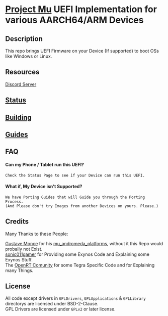 # [Project Mu](https://microsoft.github.io/mu/) UEFI Implementation for various AARCH64/ARM Devices

<!-- ![Banner](https://github.com/Robotix22/Mu-Silicium/blob/main/Pictures/Banner.png) -->

## Description

This repo brings UEFI Firmware on your Device (If supported) to boot OSs like Windows or Linux.

## Resources

[Discord Server](https://discord.gg/Dx2QgMx7Sv)

## [Status](https://github.com/Robotix22/Mu-Silicium/blob/main/Status.md)

## [Building](https://github.com/Robotix22/Mu-Silicium/blob/main/Building.md)

## [Guides](https://github.com/Robotix22/WoA-Guides/blob/main/README.md)

## FAQ

#### Can my Phone / Tablet run this UEFI?

```
Check the Status Page to see if your Device can run this UEFI.
```

#### What if, My Device isn't Supported?

```
We have Porting Guides that will Guide you through the Porting Process.
(And Please don't try Images from another Devices on yours. Please.)
```

## Credits

Many Thanks to these People:

[Gustave Monce](https://github.com/gus33000) for his [mu_andromeda_platforms](https://github.com/WOA-Project/mu_andromeda_platforms), without it this Repo would probally not Exist. <br />
[sonic011gamer](https://github.com/sonic011gamer) for Providing some Exynos Code and Explaining some Exynos Stuff. <br />
The [OpenRT Comunity](https://openrt.gitbook.io/open-surfacert/) for some Tegra Specific Code and for Explaining many Things.

## License

All code except drivers in `GPLDrivers`, `GPLApplications` & `GPLLibrary` directorys are licensed under BSD-2-Clause. <br />
GPL Drivers are licensed under `GPLv2` or later license.
